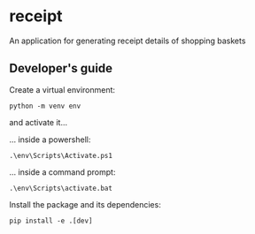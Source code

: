 # receipt

An application for generating receipt details of shopping baskets

## Developer's guide

Create a virtual environment:

```console
python -m venv env
```

and activate it...

... inside a powershell:

```console
.\env\Scripts\Activate.ps1
```

... inside a command prompt:

```console
.\env\Scripts\activate.bat
```

Install the package and its dependencies:

```console
pip install -e .[dev] 
```
